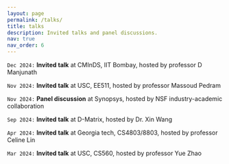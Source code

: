 ```yaml
---
layout: page
permalink: /talks/
title: talks
description: Invited talks and panel discussions.
nav: true
nav_order: 6
---
```

`Dec 2024:` **Invited talk** at CMInDS, IIT Bombay, hosted by professor D Manjunath

`Nov 2024:` **Invited talk** at USC, EE511, hosted by professor Massoud Pedram

`Nov 2024:` **Panel discussion** at Synopsys, hosted by NSF industry-academic collaboration

`Sep 2024:` **Invited talk** at D-Matrix, hosted by Dr. Xin Wang

`Apr 2024:` **Invited talk** at Georgia tech, CS4803/8803, hosted by professor Celine Lin

`Mar 2024:` **Invited talk** at USC, CS560, hosted by professor Yue Zhao
